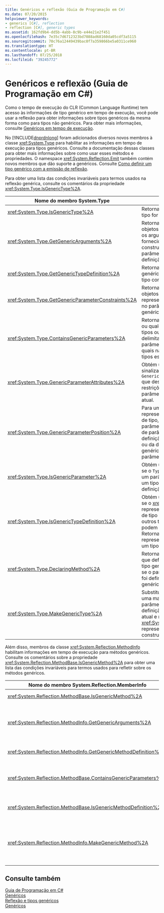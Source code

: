 ```yaml
---
title: Genéricos e reflexão (Guia de Programação em C#)
ms.date: 07/20/2015
helpviewer_keywords:
- generics [C#], reflection
- reflection [C#], generic types
ms.assetid: 162fd9b4-dd5b-4abb-8c9b-e44e21e2f451
ms.openlocfilehash: 7e35c7d6712323bd7088ad68160da05cdf3a5115
ms.sourcegitcommit: 70c76a12449439bac0f7a359866be5a0311ce960
ms.translationtype: HT
ms.contentlocale: pt-BR
ms.lasthandoff: 07/25/2018
ms.locfileid: "39245772"
---
```

# <a name="generics-and-reflection-c-programming-guide"></a>Genéricos e reflexão (Guia de Programação em C#)
Como o tempo de execução do CLR (Common Language Runtime) tem acesso às informações de tipo genérico em tempo de execução, você pode usar a reflexão para obter informações sobre tipos genéricos da mesma forma como para tipos não genéricos. Para obter mais informações, consulte [Genéricos em tempo de execução](../../../csharp/programming-guide/generics/generics-in-the-run-time.md).  
  
 No [!INCLUDE[dnprdnlong](~/includes/dnprdnlong-md.md)] foram adicionados diversos novos membros à classe <xref:System.Type> para habilitar as informações em tempo de execução para tipos genéricos. Consulte a documentação dessas classes para obter mais informações sobre como usar esses métodos e propriedades. O namespace <xref:System.Reflection.Emit> também contém novos membros que dão suporte a genéricos. Consulte [Como definir um tipo genérico com a emissão de reflexão](../../../framework/reflection-and-codedom/how-to-define-a-generic-type-with-reflection-emit.md).  
  
 Para obter uma lista das condições invariáveis para termos usados na reflexão genérica, consulte os comentários da propriedade <xref:System.Type.IsGenericType%2A>.  
  
|Nome do membro System.Type|Descrição|  
|-----------------------------|-----------------|  
|<xref:System.Type.IsGenericType%2A>|Retorna verdadeiro se um tipo for genérico.|  
|<xref:System.Type.GetGenericArguments%2A>|Retorna uma matriz de objetos `Type` que representa os argumentos de tipo fornecidos para um tipo construído ou os parâmetros de tipo de uma definição de tipo genérico.|  
|<xref:System.Type.GetGenericTypeDefinition%2A>|Retorna a definição de tipo genérico subjacente para o tipo construído atual.|  
|<xref:System.Type.GetGenericParameterConstraints%2A>|Retorna uma matriz de objetos `Type` que representam as restrições no parâmetro de tipo genérico atual.|  
|<xref:System.Type.ContainsGenericParameters%2A>|Retorna verdadeiro se o tipo ou qualquer um dos seus tipos ou métodos de delimitação contêm parâmetros de tipo para os quais não foram fornecidos tipos específicos.|  
|<xref:System.Type.GenericParameterAttributes%2A>|Obtém uma combinação de sinalizadores `GenericParameterAttributes` que descrevem as restrições especiais do parâmetro de tipo genérico atual.|  
|<xref:System.Type.GenericParameterPosition%2A>|Para um objeto `Type` que representa um parâmetro de tipo, obtém a posição do parâmetro de tipo na lista de parâmetros de tipo da definição de tipo genérico ou da definição de método genérico que declarou o parâmetro de tipo.|  
|<xref:System.Type.IsGenericParameter%2A>|Obtém um valor que indica se o `Type` atual representa um parâmetro de tipo de um tipo genérico ou uma definição de método.|  
|<xref:System.Type.IsGenericTypeDefinition%2A>|Obtém um valor que indica se o <xref:System.Type> atual representa uma definição de tipo genérico, da qual outros tipos genéricos podem ser construídos. Retorna verdadeiro se o tipo representa a definição de um tipo genérico.|  
|<xref:System.Type.DeclaringMethod%2A>|Retorna o método genérico que definiu o parâmetro de tipo genérico atual ou nulo, se o parâmetro de tipo não foi definido por um método genérico.|  
|<xref:System.Type.MakeGenericType%2A>|Substitui os elementos de uma matriz de tipos pelos parâmetros de tipo da definição de tipo genérico atual e retorna um objeto <xref:System.Type> que representa o tipo construído resultante.|  
  
 Além disso, membros da classe <xref:System.Reflection.MethodInfo> habilitam informações em tempo de execução para métodos genéricos. Consulte os comentários sobre a propriedade <xref:System.Reflection.MethodBase.IsGenericMethod%2A> para obter uma lista das condições invariáveis para termos usados para refletir sobre os métodos genéricos.  
  
|Nome do membro System.Reflection.MemberInfo|Descrição|  
|----------------------------------------------|-----------------|  
|<xref:System.Reflection.MethodBase.IsGenericMethod%2A>|Retorna verdadeiro se um método for genérico.|  
|<xref:System.Reflection.MethodInfo.GetGenericArguments%2A>|Retorna uma matriz de objetos Type que representam os argumentos de tipo de um método genérico construído ou os parâmetros de tipo de uma definição de método genérico.|  
|<xref:System.Reflection.MethodInfo.GetGenericMethodDefinition%2A>|Retorna a definição de método genérico subjacente para o método construído atual.|  
|<xref:System.Reflection.MethodBase.ContainsGenericParameters%2A>|Retorna verdadeiro se o método ou qualquer um dos seus tipos de delimitação contêm parâmetros de tipo para os quais não foram fornecidos tipos específicos.|  
|<xref:System.Reflection.MethodBase.IsGenericMethodDefinition%2A>|Retorna verdadeiro se o <xref:System.Reflection.MethodInfo> atual representar a definição de um método genérico.|  
|<xref:System.Reflection.MethodInfo.MakeGenericMethod%2A>|Substitui os elementos de uma matriz de tipos pelos parâmetros de tipo da definição de método genérico atual e retorna um objeto <xref:System.Reflection.MethodInfo> que representa o método construído resultante.|  
  
## <a name="see-also"></a>Consulte também  
 [Guia de Programação em C#](../../../csharp/programming-guide/index.md)  
 [Genéricos](../../../csharp/programming-guide/generics/index.md)  
 [Reflexão e tipos genéricos](../../../framework/reflection-and-codedom/reflection-and-generic-types.md)  
 [Genéricos](~/docs/standard/generics/index.md)
